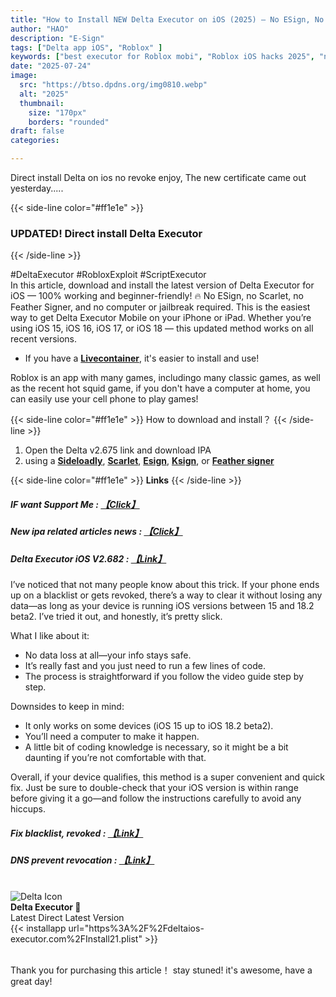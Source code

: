 ```yaml
---
title: "How to Install NEW Delta Executor on iOS (2025) – No ESign, No PC, No Jailbreak Required!"
author: "HAO"
description: "E-Sign"
tags: ["Delta app iOS", "Roblox" ]
keywords: ["best executor for Roblox mobi", "Roblox iOS hacks 2025", "no scarlet no esign no computer", "how to get Delta executor free"]
date: "2025-07-24"
image:
  src: "https://btso.dpdns.org/img0810.webp"
  alt: "2025"
  thumbnail:
    size: "170px"
    borders: "rounded"
draft: false
categories:

---
```


Direct install Delta on ios no revoke enjoy, The new certificate came out yesterday.....
<!--more-->

{{< side-line color="#ff1e1e" >}}
### **UPDATED! Direct install Delta Executor**
{{< /side-line >}}

#DeltaExecutor #RobloxExploit #ScriptExecutor  
In this article, download and install the latest version of Delta Executor for iOS — 100% working and beginner-friendly! 🔥
No ESign, no Scarlet, no Feather Signer, and no computer or jailbreak required. This is the easiest way to get Delta Executor Mobile on your iPhone or iPad.
Whether you’re using iOS 15, iOS 16, iOS 17, or iOS 18 — this updated method works on all recent versions.

* If you have a **[Livecontainer](https://haee.dpdns.org/post/livecontainer_0115/)**, it's easier to install and use!

Roblox is an app with many games, includingo many classic games, as well as the recent hot squid game, if you don't have a computer at home, you can easily use your cell phone to play games!

{{< side-line color="#ff1e1e" >}}
How to download and install？
{{< /side-line >}}

1. Open the Delta v2.675 link and download IPA
2. using a **[Sideloadly](https://sideloadly.io/)**, **[Scarlet](https://haee.dpdns.org/post/scarlet-fix-250424/)**, **[Esign](https://haee.dpdns.org/post/esign-250530/)**, **[Ksign](https://haee.dpdns.org/post/ksign_250524/)**, or **[Feather signer](https://haee.dpdns.org/post/feather250309/)** 

{{< side-line color="#ff1e1e" >}}
**Links**
{{< /side-line >}}

##### **<font style="background: "> IF want Support Me : [【Click】](https://www.paypal.me/haotech)</font>** 

##### **<font style="background: "> New ipa related articles news : [【Click】](https://www.patreon.com/hao8?utm_medium=unknown&utm_source=join_link&utm_campaign=creatorshare_creator&utm_content=copyLink)</font>** 

##### **<font style="background:  ">Delta Executor iOS V2.682 : [【Link】](https://haee.dpdns.org/post/250712/)</font>**

I’ve noticed that not many people know about this trick. If your phone ends up on a blacklist or gets revoked, there’s a way to clear it without losing any data—as long as your device is running iOS versions between 15 and 18.2 beta2. I’ve tried it out, and honestly, it’s pretty slick.

What I like about it:

- No data loss at all—your info stays safe.
- It’s really fast and you just need to run a few lines of code.
- The process is straightforward if you follow the video guide step by step.

Downsides to keep in mind:

- It only works on some devices (iOS 15 up to iOS 18.2 beta2).
- You’ll need a computer to make it happen.
- A little bit of coding knowledge is necessary, so it might be a bit daunting if you’re not comfortable with that.

Overall, if your device qualifies, this method is a super convenient and quick fix. Just be sure to double-check that your iOS version is within range before giving it a go—and follow the instructions carefully to avoid any hiccups.

##### **<font style="background:  ">Fix blacklist, revoked : [【Link】](https://haee.dpdns.org/post/fixverify-250318/)</font>**

##### **<font style="background:  ">DNS prevent revocation : [【Link】](https://haee.dpdns.org/post/feather-250413/)</font>**

<br>

<div class="app-card">
  <div class="app-info">
    <img class="app-icon" src="/img/img9053.WEBP" alt="Delta Icon">
    <div class="app-details">
      <strong>Delta Executor 📣</strong><br>
      Latest Direct Latest Version
    </div>
  </div>
  <div class="app-download">
    {{< installapp url="https%3A%2F%2Fdeltaios-executor.com%2FInstall21.plist" >}}
  </div>
</div>

<br>

Thank you for purchasing this article！ stay stuned! it's awesome, have a great day!

